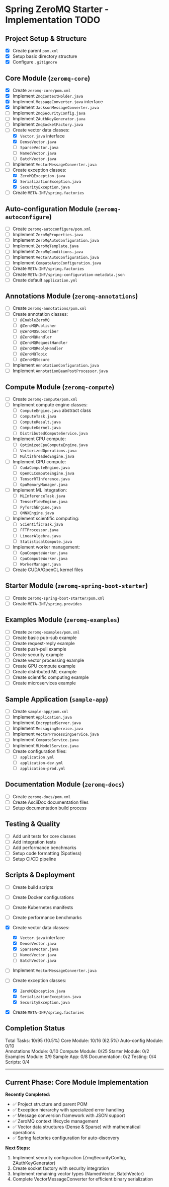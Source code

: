 # Spring ZeroMQ Starter - Implementation TODO

## Project Setup & Structure
- [x] Create parent `pom.xml`
- [x] Setup basic directory structure
- [x] Configure `.gitignore`

## Core Module (`zeromq-core`)
- [x] Create `zeromq-core/pom.xml`
- [x] Implement `ZmqContextHolder.java`
- [x] Implement `MessageConverter.java` interface
- [x] Implement `JacksonMessageConverter.java`
- [ ] Implement `ZmqSecurityConfig.java`
- [ ] Implement `ZAuthKeyGenerator.java`
- [ ] Implement `ZmqSocketFactory.java`
- [ ] Create vector data classes:
  - [x] `Vector.java` interface
  - [x] `DenseVector.java`
  - [ ] `SparseVector.java`
  - [ ] `NamedVector.java`
  - [ ] `BatchVector.java`
- [ ] Implement `VectorMessageConverter.java`
- [ ] Create exception classes:
  - [x] `ZeroMQException.java`
  - [x] `SerializationException.java`
  - [x] `SecurityException.java`
- [ ] Create `META-INF/spring.factories`

## Auto-configuration Module (`zeromq-autoconfigure`)
- [ ] Create `zeromq-autoconfigure/pom.xml`
- [ ] Implement `ZeroMqProperties.java`
- [ ] Implement `ZeroMqAutoConfiguration.java`
- [ ] Implement `ZeroMqTemplate.java`
- [ ] Implement `ZeroMqConditions.java`
- [ ] Implement `VectorAutoConfiguration.java`
- [ ] Implement `ComputeAutoConfiguration.java`
- [ ] Create `META-INF/spring.factories`
- [ ] Create `META-INF/spring-configuration-metadata.json`
- [ ] Create default `application.yml`

## Annotations Module (`zeromq-annotations`)
- [ ] Create `zeromq-annotations/pom.xml`
- [ ] Create annotation classes:
  - [ ] `@EnableZeroMQ`
  - [ ] `@ZeroMQPublisher`
  - [ ] `@ZeroMQSubscriber`
  - [ ] `@ZeroMQHandler`
  - [ ] `@ZeroMQRequestHandler`
  - [ ] `@ZeroMQReplyHandler`
  - [ ] `@ZeroMQTopic`
  - [ ] `@ZeroMQSecure`
- [ ] Implement `AnnotationConfiguration.java`
- [ ] Implement `AnnotationBeanPostProcessor.java`

## Compute Module (`zeromq-compute`)
- [ ] Create `zeromq-compute/pom.xml`
- [ ] Implement compute engine classes:
  - [ ] `ComputeEngine.java` abstract class
  - [ ] `ComputeTask.java`
  - [ ] `ComputeResult.java`
  - [ ] `ComputeKernel.java`
  - [ ] `DistributedComputeService.java`
- [ ] Implement CPU compute:
  - [ ] `OptimizedCpuComputeEngine.java`
  - [ ] `VectorizedOperations.java`
  - [ ] `MultiThreadedEngine.java`
- [ ] Implement GPU compute:
  - [ ] `CudaComputeEngine.java`
  - [ ] `OpenCLComputeEngine.java`
  - [ ] `TensorRTInference.java`
  - [ ] `GpuMemoryManager.java`
- [ ] Implement ML integration:
  - [ ] `MLInferenceTask.java`
  - [ ] `TensorFlowEngine.java`
  - [ ] `PyTorchEngine.java`
  - [ ] `ONNXEngine.java`
- [ ] Implement scientific computing:
  - [ ] `ScientificTask.java`
  - [ ] `FFTProcessor.java`
  - [ ] `LinearAlgebra.java`
  - [ ] `StatisticalCompute.java`
- [ ] Implement worker management:
  - [ ] `GpuComputeWorker.java`
  - [ ] `CpuComputeWorker.java`
  - [ ] `WorkerManager.java`
- [ ] Create CUDA/OpenCL kernel files

## Starter Module (`zeromq-spring-boot-starter`)
- [ ] Create `zeromq-spring-boot-starter/pom.xml`
- [ ] Create `META-INF/spring.provides`

## Examples Module (`zeromq-examples`)
- [ ] Create `zeromq-examples/pom.xml`
- [ ] Create basic pub-sub example
- [ ] Create request-reply example
- [ ] Create push-pull example
- [ ] Create security example
- [ ] Create vector processing example
- [ ] Create GPU compute example
- [ ] Create distributed ML example
- [ ] Create scientific computing example
- [ ] Create microservices example

## Sample Application (`sample-app`)
- [ ] Create `sample-app/pom.xml`
- [ ] Implement `Application.java`
- [ ] Implement `EncryptedServer.java`
- [ ] Implement `MessagingService.java`
- [ ] Implement `VectorProcessingService.java`
- [ ] Implement `ComputeService.java`
- [ ] Implement `MLModelService.java`
- [ ] Create configuration files:
  - [ ] `application.yml`
  - [ ] `application-dev.yml`
  - [ ] `application-prod.yml`

## Documentation Module (`zeromq-docs`)
- [ ] Create `zeromq-docs/pom.xml`
- [ ] Create AsciiDoc documentation files
- [ ] Setup documentation build process

## Testing & Quality
- [ ] Add unit tests for core classes
- [ ] Add integration tests
- [ ] Add performance benchmarks
- [ ] Setup code formatting (Spotless)
- [ ] Setup CI/CD pipeline

## Scripts & Deployment
- [ ] Create build scripts
- [ ] Create Docker configurations
- [ ] Create Kubernetes manifests
- [ ] Create performance benchmarks

- [x] Create vector data classes:
  - [x] `Vector.java` interface
  - [x] `DenseVector.java`
  - [x] `SparseVector.java`
  - [ ] `NamedVector.java`
  - [ ] `BatchVector.java`
- [ ] Implement `VectorMessageConverter.java`
- [ ] Create exception classes:
  - [x] `ZeroMQException.java`
  - [x] `SerializationException.java`
  - [x] `SecurityException.java`
- [x] Create `META-INF/spring.factories`

## Completion Status
Total Tasks: 10/95 (10.5%)
Core Module: 10/16 (62.5%)
Auto-config Module: 0/10  
Annotations Module: 0/10
Compute Module: 0/25
Starter Module: 0/2
Examples Module: 0/9
Sample App: 0/8
Documentation: 0/2
Testing: 0/4
Scripts: 0/4

---

## Current Phase: Core Module Implementation 
**Recently Completed:**
- ✅ Project structure and parent POM
- ✅ Exception hierarchy with specialized error handling
- ✅ Message conversion framework with JSON support
- ✅ ZeroMQ context lifecycle management
- ✅ Vector data structures (Dense & Sparse) with mathematical operations
- ✅ Spring factories configuration for auto-discovery

**Next Steps:**
1. Implement security configuration (ZmqSecurityConfig, ZAuthKeyGenerator)
2. Create socket factory with security integration
3. Implement remaining vector types (NamedVector, BatchVector)
4. Complete VectorMessageConverter for efficient binary serialization 